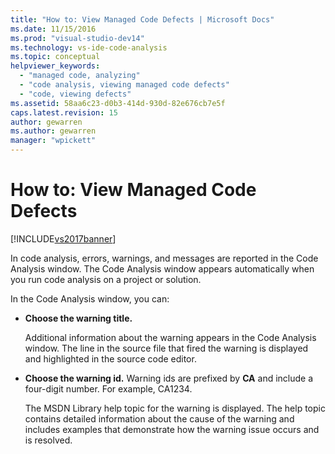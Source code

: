 ```yaml
---
title: "How to: View Managed Code Defects | Microsoft Docs"
ms.date: 11/15/2016
ms.prod: "visual-studio-dev14"
ms.technology: vs-ide-code-analysis
ms.topic: conceptual
helpviewer_keywords: 
  - "managed code, analyzing"
  - "code analysis, viewing managed code defects"
  - "code, viewing defects"
ms.assetid: 58aa6c23-d0b3-414d-930d-82e676cb7e5f
caps.latest.revision: 15
author: gewarren
ms.author: gewarren
manager: "wpickett"
---
```

# How to: View Managed Code Defects
[!INCLUDE[vs2017banner](../includes/vs2017banner.md)]

In code analysis, errors, warnings, and messages are reported in the Code Analysis window. The Code Analysis window appears automatically when you run code analysis on a project or solution.  
  
 In the Code Analysis window, you can:  
  
-   **Choose the warning title.**  
  
     Additional information about the warning appears in the Code Analysis window. The line in the source file that fired the warning is displayed and highlighted in the source code editor.  
  
-   **Choose the warning id.** Warning ids are prefixed by **CA** and include a four-digit number. For example, CA1234.  
  
     The MSDN Library help topic for the warning is displayed. The help topic contains detailed information about the cause of the warning and includes examples that demonstrate how the warning issue occurs and is resolved.
